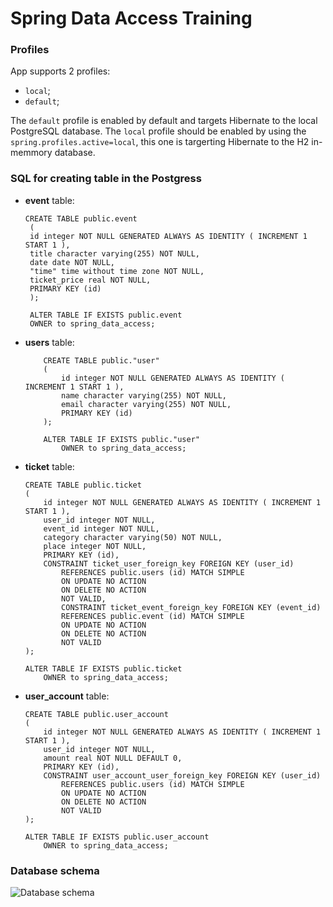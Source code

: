 # <h>Spring Data Access Training<h>

### Profiles

App supports 2 profiles:
  - `local`;
  - `default`;

The `default` profile is enabled by default and targets Hibernate to the local PostgreSQL database.
The `local` profile should be enabled by using the `spring.profiles.active=local`, this one is targerting Hibernate to the H2 in-memmory database.

### SQL for creating table in the Postgress
- <b>event</b> table:
  
    ```
  CREATE TABLE public.event
     (
     id integer NOT NULL GENERATED ALWAYS AS IDENTITY ( INCREMENT 1 START 1 ),
     title character varying(255) NOT NULL,
     date date NOT NULL,
     "time" time without time zone NOT NULL,
     ticket_price real NOT NULL,
     PRIMARY KEY (id)
     );

     ALTER TABLE IF EXISTS public.event
     OWNER to spring_data_access;
  ```
- <b>users</b> table:

    ```
        CREATE TABLE public."user"
        (
            id integer NOT NULL GENERATED ALWAYS AS IDENTITY ( INCREMENT 1 START 1 ),
            name character varying(255) NOT NULL,
            email character varying(255) NOT NULL,
            PRIMARY KEY (id)
        );

        ALTER TABLE IF EXISTS public."user"
            OWNER to spring_data_access;

- <b>ticket</b> table:

    ```
    CREATE TABLE public.ticket
    (
        id integer NOT NULL GENERATED ALWAYS AS IDENTITY ( INCREMENT 1 START 1 ),
        user_id integer NOT NULL,
        event_id integer NOT NULL,
        category character varying(50) NOT NULL,
        place integer NOT NULL,
        PRIMARY KEY (id),
        CONSTRAINT ticket_user_foreign_key FOREIGN KEY (user_id)
            REFERENCES public.users (id) MATCH SIMPLE
            ON UPDATE NO ACTION
            ON DELETE NO ACTION
            NOT VALID,
            CONSTRAINT ticket_event_foreign_key FOREIGN KEY (event_id)
            REFERENCES public.event (id) MATCH SIMPLE
            ON UPDATE NO ACTION
            ON DELETE NO ACTION
            NOT VALID
    );

    ALTER TABLE IF EXISTS public.ticket
        OWNER to spring_data_access;
    ```

- <b>user_account</b> table:
    ```
    CREATE TABLE public.user_account
    (
        id integer NOT NULL GENERATED ALWAYS AS IDENTITY ( INCREMENT 1 START 1 ),
        user_id integer NOT NULL,
        amount real NOT NULL DEFAULT 0,
        PRIMARY KEY (id),
        CONSTRAINT user_account_user_foreign_key FOREIGN KEY (user_id)
            REFERENCES public.users (id) MATCH SIMPLE
            ON UPDATE NO ACTION
            ON DELETE NO ACTION
            NOT VALID
    );

    ALTER TABLE IF EXISTS public.user_account
        OWNER to spring_data_access;
    ```

### Database schema

![Database schema](/images/db-schema.png)
